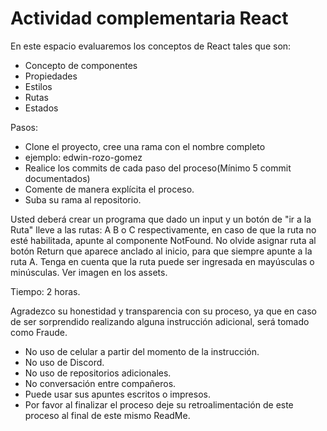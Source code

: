 # Actividad complementaria React

En este espacio evaluaremos los conceptos de React tales que son:

* Concepto de componentes
* Propiedades
* Estilos
* Rutas
* Estados

Pasos:

- Clone el proyecto, cree una rama con el nombre completo
- ejemplo: edwin-rozo-gomez
- Realice los commits de cada paso del proceso(Mínimo 5 commit documentados)
- Comente de manera explícita el proceso.
- Suba su rama al repositorio.


Usted deberá crear un programa que dado un input y un botón de "ir a la Ruta" lleve a las rutas: A B o C respectivamente, en caso de que la ruta no esté habilitada, apunte al componente NotFound. No olvide asignar ruta al botón Return que aparece anclado al inicio, para que siempre apunte a la ruta A.
Tenga en cuenta que la ruta puede ser ingresada en mayúsculas o minúsculas.
Ver imagen en los assets.

Tiempo: 2 horas.

Agradezco su honestidad y transparencia con su proceso, ya que en caso de ser sorprendido realizando alguna instrucción adicional, será tomado como Fraude.

- No uso de celular a partir del momento de la instrucción.
- No uso de Discord.
- No uso de repositorios adicionales.
- No conversación entre compañeros.
- Puede usar sus apuntes escritos o impresos.
- Por favor al finalizar el proceso deje su retroalimentación de este proceso al final de este mismo  ReadMe.